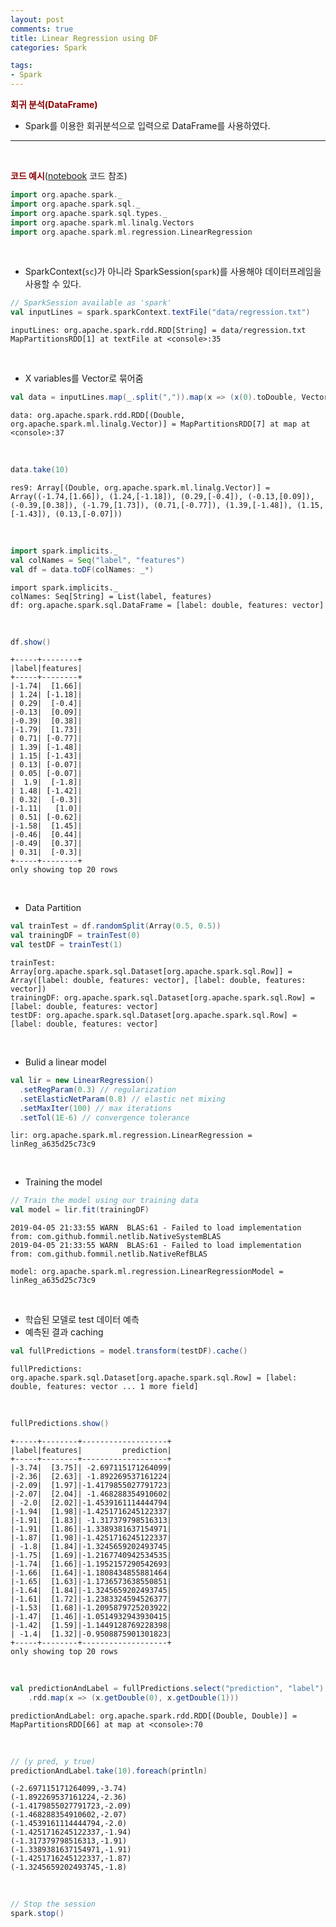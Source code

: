 ```yaml
---
layout: post
comments: true
title: Linear Regression using DF 
categories: Spark

tags:
- Spark
---
```



**<span style='color:DarkRed'>회귀 분석(DataFrame)</span>** 

- Spark를 이용한 회귀분석으로 입력으로 DataFrame를 사용하였다.


---

<br>

**<span style='color:DarkRed'>코드 예시</span>**(<a href="https://github.com/Donghwa-KIM/Spark-scala-jupyter-tutorial/blob/master/18_linear_regression_with_df.ipynb">notebook</a> 코드 참조)




```scala
import org.apache.spark._
import org.apache.spark.sql._
import org.apache.spark.sql.types._
import org.apache.spark.ml.linalg.Vectors
import org.apache.spark.ml.regression.LinearRegression
```
<br>

- SparkContext(```sc```)가 아니라 SparkSession(```spark```)를 사용해야 데이터프레임을 사용할 수 있다. 

```scala
// SparkSession available as 'spark'
val inputLines = spark.sparkContext.textFile("data/regression.txt")
```




    inputLines: org.apache.spark.rdd.RDD[String] = data/regression.txt MapPartitionsRDD[1] at textFile at <console>:35

<br>


- X variables를 Vector로 묶어줌


```scala
val data = inputLines.map(_.split(",")).map(x => (x(0).toDouble, Vectors.dense(x(1).toDouble)))
```




    data: org.apache.spark.rdd.RDD[(Double, org.apache.spark.ml.linalg.Vector)] = MapPartitionsRDD[7] at map at <console>:37


<br>


```scala
data.take(10)
```




    res9: Array[(Double, org.apache.spark.ml.linalg.Vector)] = Array((-1.74,[1.66]), (1.24,[-1.18]), (0.29,[-0.4]), (-0.13,[0.09]), (-0.39,[0.38]), (-1.79,[1.73]), (0.71,[-0.77]), (1.39,[-1.48]), (1.15,[-1.43]), (0.13,[-0.07]))


<br>


```scala
import spark.implicits._
val colNames = Seq("label", "features")
val df = data.toDF(colNames: _*)
```




    import spark.implicits._
    colNames: Seq[String] = List(label, features)
    df: org.apache.spark.sql.DataFrame = [label: double, features: vector]

<br>



```scala
df.show()
```

    +-----+--------+
    |label|features|
    +-----+--------+
    |-1.74|  [1.66]|
    | 1.24| [-1.18]|
    | 0.29|  [-0.4]|
    |-0.13|  [0.09]|
    |-0.39|  [0.38]|
    |-1.79|  [1.73]|
    | 0.71| [-0.77]|
    | 1.39| [-1.48]|
    | 1.15| [-1.43]|
    | 0.13| [-0.07]|
    | 0.05| [-0.07]|
    |  1.9|  [-1.8]|
    | 1.48| [-1.42]|
    | 0.32|  [-0.3]|
    |-1.11|   [1.0]|
    | 0.51| [-0.62]|
    |-1.58|  [1.45]|
    |-0.46|  [0.44]|
    |-0.49|  [0.37]|
    | 0.31|  [-0.3]|
    +-----+--------+
    only showing top 20 rows
    

<br>

- Data Partition

```scala
val trainTest = df.randomSplit(Array(0.5, 0.5))
val trainingDF = trainTest(0)
val testDF = trainTest(1)
```




    trainTest: Array[org.apache.spark.sql.Dataset[org.apache.spark.sql.Row]] = Array([label: double, features: vector], [label: double, features: vector])
    trainingDF: org.apache.spark.sql.Dataset[org.apache.spark.sql.Row] = [label: double, features: vector]
    testDF: org.apache.spark.sql.Dataset[org.apache.spark.sql.Row] = [label: double, features: vector]



<br>

- Bulid a linear model

```scala
val lir = new LinearRegression()
  .setRegParam(0.3) // regularization 
  .setElasticNetParam(0.8) // elastic net mixing
  .setMaxIter(100) // max iterations
  .setTol(1E-6) // convergence tolerance
```




    lir: org.apache.spark.ml.regression.LinearRegression = linReg_a635d25c73c9


<br>

- Training the model

```scala
// Train the model using our training data
val model = lir.fit(trainingDF)
```

    2019-04-05 21:33:55 WARN  BLAS:61 - Failed to load implementation from: com.github.fommil.netlib.NativeSystemBLAS
    2019-04-05 21:33:55 WARN  BLAS:61 - Failed to load implementation from: com.github.fommil.netlib.NativeRefBLAS

    model: org.apache.spark.ml.regression.LinearRegressionModel = linReg_a635d25c73c9


<br>

- 학습된 모델로 test 데이터 예측
- 예측된 결과 caching


```scala
val fullPredictions = model.transform(testDF).cache()
```




    fullPredictions: org.apache.spark.sql.Dataset[org.apache.spark.sql.Row] = [label: double, features: vector ... 1 more field]


<br>


```scala
fullPredictions.show()
```

    +-----+--------+-------------------+
    |label|features|         prediction|
    +-----+--------+-------------------+
    |-3.74|  [3.75]| -2.697115171264099|
    |-2.36|  [2.63]| -1.892269537161224|
    |-2.09|  [1.97]|-1.4179855027791723|
    |-2.07|  [2.04]| -1.468288354910602|
    | -2.0|  [2.02]|-1.4539161114444794|
    |-1.94|  [1.98]|-1.4251716245122337|
    |-1.91|  [1.83]| -1.317379798516313|
    |-1.91|  [1.86]|-1.3389381637154971|
    |-1.87|  [1.98]|-1.4251716245122337|
    | -1.8|  [1.84]|-1.3245659202493745|
    |-1.75|  [1.69]|-1.2167740942534535|
    |-1.74|  [1.66]|-1.1952157290542693|
    |-1.66|  [1.64]|-1.1808434855881464|
    |-1.65|  [1.63]|-1.1736573638550851|
    |-1.64|  [1.84]|-1.3245659202493745|
    |-1.61|  [1.72]|-1.2383324594526377|
    |-1.53|  [1.68]|-1.2095879725203922|
    |-1.47|  [1.46]|-1.0514932943930415|
    |-1.42|  [1.59]|-1.1449128769228398|
    | -1.4|  [1.32]|-0.9508875901301823|
    +-----+--------+-------------------+
    only showing top 20 rows
    
<br>


```scala
val predictionAndLabel = fullPredictions.select("prediction", "label")
    .rdd.map(x => (x.getDouble(0), x.getDouble(1)))
```




    predictionAndLabel: org.apache.spark.rdd.RDD[(Double, Double)] = MapPartitionsRDD[66] at map at <console>:70


<br>


```scala
// (y pred, y true)
predictionAndLabel.take(10).foreach(println)
```

    (-2.697115171264099,-3.74)
    (-1.892269537161224,-2.36)
    (-1.4179855027791723,-2.09)
    (-1.468288354910602,-2.07)
    (-1.4539161114444794,-2.0)
    (-1.4251716245122337,-1.94)
    (-1.317379798516313,-1.91)
    (-1.3389381637154971,-1.91)
    (-1.4251716245122337,-1.87)
    (-1.3245659202493745,-1.8)

<br>

```scala
// Stop the session
spark.stop()
```
